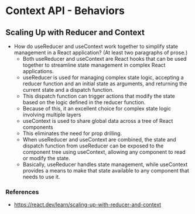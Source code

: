# Context API - Behaviors

## Scaling Up with Reducer and Context

* How do useReducer and useContext work together to simplify state management in a React application? (At least two paragraphs of prose.)
    * Both useReducer and useContext are React hooks that can be used together to streamline state management in complex React applications. 
    * useReducer is used for managing complex state logic, accepting a reducer function and an initial state as arguments, and returning the current state and a dispatch function. 
    * This dispatch function can trigger actions that modify the state based on the logic defined in the reducer function.
    * Because of this, it an excellent choice for complex state logic involving multiple layers
    * useContext is used to share global data across a tree of React components
    * This eliminates the need for prop drilling.
    * When useReducer and useContext are combined, the state and dispatch function from useReducer can be exposed to the component tree using useContext, allowing any component to read or modify the state. 
    * Basically, useReducer handles state management, while useContext provides a means to make that state available to any component that needs to use it.

### References
* <https://react.dev/learn/scaling-up-with-reducer-and-context>
